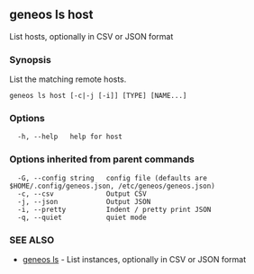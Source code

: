 ## geneos ls host

List hosts, optionally in CSV or JSON format

### Synopsis

List the matching remote hosts.

```
geneos ls host [-c|-j [-i]] [TYPE] [NAME...]
```

### Options

```
  -h, --help   help for host
```

### Options inherited from parent commands

```
  -G, --config string   config file (defaults are $HOME/.config/geneos.json, /etc/geneos/geneos.json)
  -c, --csv             Output CSV
  -j, --json            Output JSON
  -i, --pretty          Indent / pretty print JSON
  -q, --quiet           quiet mode
```

### SEE ALSO

* [geneos ls](geneos_ls.md)	 - List instances, optionally in CSV or JSON format

